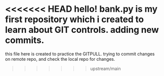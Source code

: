 <<<<<<< HEAD
hello!
bank.py is my first repository which i created to learn about GIT controls.
adding new commits.
=======
this file here is created to practice the GITPULL.
trying to commit changes on remote repo, and check the local repo for changes.
>>>>>>> upstream/main
